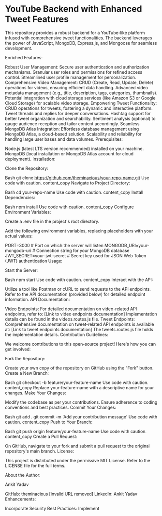 # YouTube Backend with Enhanced Tweet Features

This repository provides a robust backend for a YouTube-like platform infused with comprehensive tweet functionalities. The backend leverages the power of JavaScript, MongoDB, Express.js, and Mongoose for seamless development.

Enriched Features:

Robust User Management:
Secure user authentication and authorization mechanisms.
Granular user roles and permissions for refined access control.
Streamlined user profile management for personalization.
Comprehensive Video Management:
CRUD (Create, Read, Update, Delete) operations for videos, ensuring efficient data handling.
Advanced video metadata management (e.g., title, description, tags, categories, thumbnails).
Potential integration with cloud storage services (like Amazon S3 or Google Cloud Storage) for scalable video storage.
Empowering Tweet Functionality:
CRUD operations for tweets, fostering a dynamic and interactive platform.
Tweet threads and replies for deeper conversations.
Hashtag support for better tweet organization and searchability.
Sentiment analysis (optional) to gauge audience reception and tailor content accordingly.
Seamless MongoDB Atlas Integration:
Effortless database management using MongoDB Atlas, a cloud-based solution.
Scalability and reliability for handling large user bases and data volumes.
Prerequisites:

Node.js (latest LTS version recommended) installed on your machine.
MongoDB (local installation or MongoDB Atlas account for cloud deployment).
Installation:

Clone the Repository:

Bash
git clone https://github.com/theminacious/your-repo-name.git
Use code with caution.
content_copy
Navigate to Project Directory:

Bash
cd your-repo-name
Use code with caution.
content_copy
Install Dependencies:

Bash
npm install
Use code with caution.
content_copy
Configure Environment Variables:

Create a .env file in the project's root directory.

Add the following environment variables, replacing placeholders with your actual values:

PORT=3000  # Port on which the server will listen
MONGODB_URI=your-mongodb-uri  # Connection string for your MongoDB database
JWT_SECRET=your-jwt-secret  # Secret key used for JSON Web Token (JWT) authentication
Usage:

Start the Server:

Bash
npm start
Use code with caution.
content_copy
Interact with the API:

Utilize a tool like Postman or cURL to send requests to the API endpoints.
Refer to the API documentation (provided below) for detailed endpoint information.
API Documentation:

Video Endpoints:
For detailed documentation on video-related API endpoints, refer to: [Link to video endpoints documentation]
Implementation details can be found in the videos.routes.js file.
Tweet Endpoints:
Comprehensive documentation on tweet-related API endpoints is available at: [Link to tweet endpoints documentation]
The tweets.routes.js file holds the implementation details.
Contribution Guidelines:

We welcome contributions to this open-source project! Here's how you can get involved:

Fork the Repository:

Create your own copy of the repository on GitHub using the "Fork" button.
Create a New Branch:

Bash
git checkout -b feature/your-feature-name
Use code with caution.
content_copy
Replace your-feature-name with a descriptive name for your changes.
Make Your Changes:

Modify the codebase as per your contributions.
Ensure adherence to coding conventions and best practices.
Commit Your Changes:

Bash
git add .
git commit -m 'Add your contribution message'
Use code with caution.
content_copy
Push to Your Branch:

Bash
git push origin feature/your-feature-name
Use code with caution.
content_copy
Create a Pull Request:

On GitHub, navigate to your fork and submit a pull request to the original repository's main branch.
License:

This project is distributed under the permissive MIT License. Refer to the LICENSE file for the full terms.

About the Author:

Ankit Yadav

GitHub: theminacious [invalid URL removed]
LinkedIn: Ankit Yadav
Enhancements:

Incorporate Security Best Practices:
Implement
